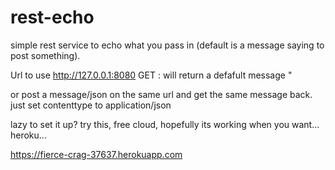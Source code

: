 # rest-echo

simple rest service to echo what you pass in (default is a message saying to post something).


Url to use http://127.0.0.1:8080
GET : will return a defafult message "

or post a message/json on the same url and get the same message back.
just set contenttype to application/json


lazy to set it up?
try this, free cloud, hopefully its working when you want... heroku...


https://fierce-crag-37637.herokuapp.com

